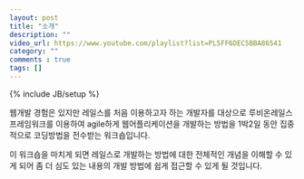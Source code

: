 ```yaml
---
layout: post
title: "소개"
description: ""
video_url: https://www.youtube.com/playlist?list=PL5FF6DEC5BBA86541
category: ""
comments : true
tags: []
---
```

{% include JB/setup %}

웹개발 경험은 있지만 레일스를 처음 이용하고자 하는 개발자를 대상으로 루비온레일스 프레임워크를 이용하여 agile하게 웹어플리케이션을 개발하는 방법을 1박2일 동안 집중적으로 코딩방법을 전수받는 워크숍입니다. 

이 워크숍을 마치게 되면 레일스로 개발하는 방법에 대한 전체적인 개념을 이해할 수 있게 되어 좀 더 심도 있는 내용의 개발 방법에 쉽게 접근할 수 있게 될 것입니다. 




